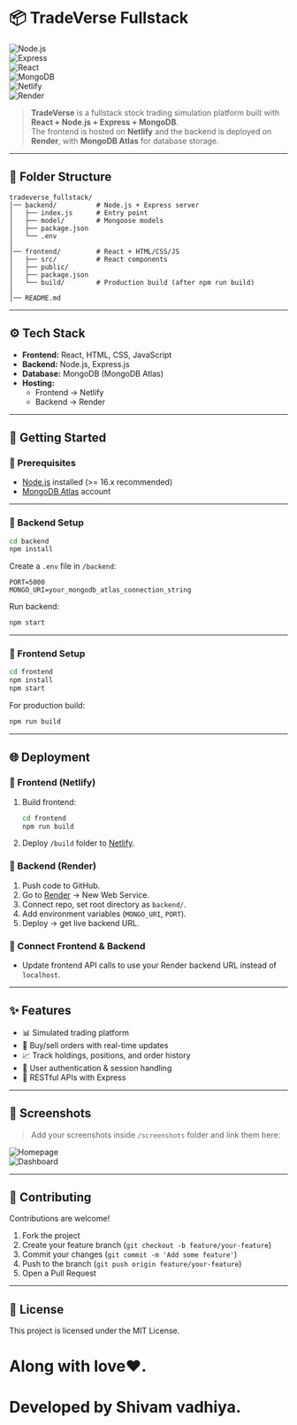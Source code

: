 # 📦 TradeVerse Fullstack

![Node.js](https://img.shields.io/badge/Node.js-18.x-green?logo=node.js)  
![Express](https://img.shields.io/badge/Express.js-Backend-black?logo=express)  
![React](https://img.shields.io/badge/React-Frontend-blue?logo=react)  
![MongoDB](https://img.shields.io/badge/MongoDB-Database-brightgreen?logo=mongodb)  
![Netlify](https://img.shields.io/badge/Frontend-Netlify-blue?logo=netlify)  
![Render](https://img.shields.io/badge/Backend-Render-purple?logo=render)  

> **TradeVerse** is a fullstack stock trading simulation platform built with **React + Node.js + Express + MongoDB**.  
> The frontend is hosted on **Netlify** and the backend is deployed on **Render**, with **MongoDB Atlas** for database storage.  

---

## 📂 Folder Structure
```
tradeverse_fullstack/
│── backend/          # Node.js + Express server
│   ├── index.js      # Entry point
│   ├── model/        # Mongoose models
│   ├── package.json
│   └── .env
│
│── frontend/         # React + HTML/CSS/JS
│   ├── src/          # React components
│   ├── public/       
│   ├── package.json
│   └── build/        # Production build (after npm run build)
│
│── README.md
```

---

## ⚙️ Tech Stack
- **Frontend:** React, HTML, CSS, JavaScript  
- **Backend:** Node.js, Express.js  
- **Database:** MongoDB (MongoDB Atlas)  
- **Hosting:**  
  - Frontend → Netlify  
  - Backend → Render  

---

## 🚀 Getting Started

### 🔹 Prerequisites
- [Node.js](https://nodejs.org/) installed (>= 16.x recommended)  
- [MongoDB Atlas](https://www.mongodb.com/atlas) account  

---

### 🔹 Backend Setup
```bash
cd backend
npm install
```

Create a `.env` file in `/backend`:
```env
PORT=5000
MONGO_URI=your_mongodb_atlas_connection_string
```

Run backend:
```bash
npm start
```

---

### 🔹 Frontend Setup
```bash
cd frontend
npm install
npm start
```

For production build:
```bash
npm run build
```

---

## 🌐 Deployment

### 🔹 Frontend (Netlify)
1. Build frontend:
   ```bash
   cd frontend
   npm run build
   ```
2. Deploy `/build` folder to [Netlify](https://netlify.com/).  

### 🔹 Backend (Render)
1. Push code to GitHub.  
2. Go to [Render](https://render.com/) → New Web Service.  
3. Connect repo, set root directory as `backend/`.  
4. Add environment variables (`MONGO_URI`, `PORT`).  
5. Deploy → get live backend URL.  

### 🔹 Connect Frontend & Backend
- Update frontend API calls to use your Render backend URL instead of `localhost`.  

---

## ✨ Features
- 📊 Simulated trading platform  
- 🛒 Buy/sell orders with real-time updates  
- 📈 Track holdings, positions, and order history  
- 🔐 User authentication & session handling  
- 📡 RESTful APIs with Express  

---

## 📸 Screenshots
> Add your screenshots inside `/screenshots` folder and link them here:  

![Homepage](./screenshots/home.png)  
![Dashboard](./screenshots/dashboard.png)  

---

## 🤝 Contributing
Contributions are welcome!  
1. Fork the project  
2. Create your feature branch (`git checkout -b feature/your-feature`)  
3. Commit your changes (`git commit -m 'Add some feature'`)  
4. Push to the branch (`git push origin feature/your-feature`)  
5. Open a Pull Request  

---

## 📜 License
This project is licensed under the MIT License.  

# Along with love❤️.
# Developed by Shivam vadhiya.